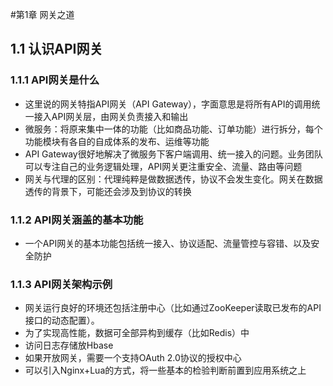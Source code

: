 #第1章 网关之道

## 1.1 认识API网关

### 1.1.1 API网关是什么
- 这里说的网关特指API网关（API Gateway），字面意思是将所有API的调用统一接入API网关层，由网关负责接入和输出
- 微服务：将原来集中一体的功能（比如商品功能、订单功能）进行拆分，每个功能模块有各自的自成体系的发布、运维等功能
- API Gateway很好地解决了微服务下客户端调用、统一接入的问题。业务团队可以专注自己的业务逻辑处理，API网关更注重安全、流量、路由等问题
- 网关与代理的区别：代理纯粹是做数据透传，协议不会发生变化。网关在数据透传的背景下，可能还会涉及到协议的转换

### 1.1.2 API网关涵盖的基本功能
- 一个API网关的基本功能包括统一接入、协议适配、流量管控与容错、以及安全防护

### 1.1.3 API网关架构示例
- 网关运行良好的环境还包括注册中心（比如通过ZooKeeper读取已发布的API接口的动态配置）。
- 为了实现高性能，数据可全部异构到缓存（比如Redis）中
- 访问日志存储放Hbase
- 如果开放网关，需要一个支持OAuth 2.0协议的授权中心
- 可以引入Nginx+Lua的方式，将一些基本的检验判断前置到应用系统之上
